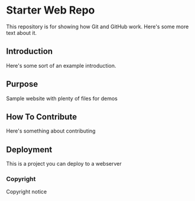 # Starter Web Repo

This repository is for showing how Git and GitHub work.
Here's some more text about it.

## Introduction

Here's some sort of an example introduction.

## Purpose

Sample website with plenty of files for demos

## How To Contribute

Here's something about contributing

## Deployment

This is a project you can deploy to a webserver

### Copyright
Copyright notice